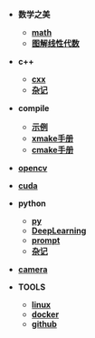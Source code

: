 - **数学之美**
    - [**math**](./math/math.md)
    - [**图解线性代数**](./math/linear.md)

- **c++**
  - [**cxx**](./cxx/cxx.md)
  - [**杂记**](./cxx/tips.md)

- **compile**
  - [**示例**](./compile/compile.md)
  - [**xmake手册**](./compile/xmake.md)
  - [**cmake手册**](./compile/cmake.md)


- [**opencv**](./cxx/opencv.md)
- [**cuda**](./cxx/nvidia.md)

- **python**
    - [**py**](./py/py.md)
    - [**DeepLearning**](./py/DeepLearning.md)
    - [**prompt**](./py/prompt.md)
    - [**杂记**](./py/tips.md)


- [**camera**](./camera/camera.md)

- **TOOLS**
  - [**linux**](./linux/tools.md)
  - [**docker**](./linux/docker.md)
  - [**github**](./github/github.md)


 
